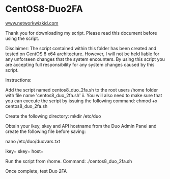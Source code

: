 # CentOS8-Duo2FA

www.networkwizkid.com

Thank you for downloading my script. Please read this document before using the script.

Disclaimer: The script contained within this folder has been created and tested on CentOS 8 x64 architecture. However, I will not be held liable for any unforseen changes that the system encounters. By using this script you are accepting full responsibility for any system changes caused by this script.

Instructions:

Add the script named centos8_duo_2fa.sh to the root users /home folder with file name 'centos8_duo_2fa.sh' ii. You will also need to make sure that you can execute the script by issuing the following command: chmod +x centos8_duo_2fa.sh

Create the following directory: mkdir /etc/duo

Obtain your ikey, skey and API hostname from the Duo Admin Panel and create the following file before saving:

nano /etc/duo/duovars.txt

ikey= skey= host=

Run the script from /home. Command: ./centos8_duo_2fa.sh

Once complete, test Duo 2FA
